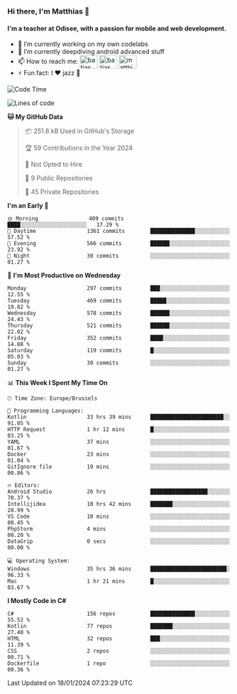 ### Hi there, I'm Matthias 👋

#### I'm a teacher at Odisee, with a passion for mobile and web development.

- 🔭 I’m currently working on my own codelabs
- 🌱 I’m currently deepdiving android advanced stuff
- 📫 How to reach me: <a href="https://dev.to/batjas" target="_blank"><img align="center" src="https://raw.githubusercontent.com/rahuldkjain/github-profile-readme-generator/master/src/images/icons/Social/devto.svg" alt="batjas" height="30" width="40" /></a>
<a href="https://twitter.com/batjas" target="_blank"><img align="center" src="https://raw.githubusercontent.com/rahuldkjain/github-profile-readme-generator/master/src/images/icons/Social/twitter.svg" alt="batjas" height="30" width="40" /></a>
<a href="https://linkedin.com/in/matthiasdruwé" target="_blank"><img align="center" src="https://raw.githubusercontent.com/rahuldkjain/github-profile-readme-generator/master/src/images/icons/Social/linked-in-alt.svg" alt="matthiasdruwé" height="30" width="40" /></a>
- ⚡ Fun fact: I ❤ jazz 🎷


<!--START_SECTION:waka-->
![Code Time](http://img.shields.io/badge/Code%20Time-1%2C027%20hrs%2053%20mins-blue)

![Lines of code](https://img.shields.io/badge/From%20Hello%20World%20I%27ve%20Written-2.6%20million%20lines%20of%20code-blue)

**🐱 My GitHub Data** 

> 📦 251.8 kB Used in GitHub's Storage 
 > 
> 🏆 59 Contributions in the Year 2024
 > 
> 🚫 Not Opted to Hire
 > 
> 📜 9 Public Repositories 
 > 
> 🔑 45 Private Repositories 
 > 
**I'm an Early 🐤** 

```text
🌞 Morning                409 commits         ████░░░░░░░░░░░░░░░░░░░░░   17.29 % 
🌆 Daytime                1361 commits        ██████████████░░░░░░░░░░░   57.52 % 
🌃 Evening                566 commits         ██████░░░░░░░░░░░░░░░░░░░   23.92 % 
🌙 Night                  30 commits          ░░░░░░░░░░░░░░░░░░░░░░░░░   01.27 % 
```
📅 **I'm Most Productive on Wednesday** 

```text
Monday                   297 commits         ███░░░░░░░░░░░░░░░░░░░░░░   12.55 % 
Tuesday                  469 commits         █████░░░░░░░░░░░░░░░░░░░░   19.82 % 
Wednesday                578 commits         ██████░░░░░░░░░░░░░░░░░░░   24.43 % 
Thursday                 521 commits         ██████░░░░░░░░░░░░░░░░░░░   22.02 % 
Friday                   352 commits         ████░░░░░░░░░░░░░░░░░░░░░   14.88 % 
Saturday                 119 commits         █░░░░░░░░░░░░░░░░░░░░░░░░   05.03 % 
Sunday                   30 commits          ░░░░░░░░░░░░░░░░░░░░░░░░░   01.27 % 
```


📊 **This Week I Spent My Time On** 

```text
🕑︎ Time Zone: Europe/Brussels

💬 Programming Languages: 
Kotlin                   33 hrs 39 mins      ███████████████████████░░   91.05 % 
HTTP Request             1 hr 12 mins        █░░░░░░░░░░░░░░░░░░░░░░░░   03.25 % 
YAML                     37 mins             ░░░░░░░░░░░░░░░░░░░░░░░░░   01.67 % 
Docker                   23 mins             ░░░░░░░░░░░░░░░░░░░░░░░░░   01.04 % 
GitIgnore file           19 mins             ░░░░░░░░░░░░░░░░░░░░░░░░░   00.86 % 

🔥 Editors: 
Android Studio           26 hrs              ██████████████████░░░░░░░   70.37 % 
Intellijidea             10 hrs 42 mins      ███████░░░░░░░░░░░░░░░░░░   28.99 % 
VS Code                  10 mins             ░░░░░░░░░░░░░░░░░░░░░░░░░   00.45 % 
PhpStorm                 4 mins              ░░░░░░░░░░░░░░░░░░░░░░░░░   00.20 % 
DataGrip                 0 secs              ░░░░░░░░░░░░░░░░░░░░░░░░░   00.00 % 

💻 Operating System: 
Windows                  35 hrs 36 mins      ████████████████████████░   96.33 % 
Mac                      1 hr 21 mins        █░░░░░░░░░░░░░░░░░░░░░░░░   03.67 % 
```

**I Mostly Code in C#** 

```text
C#                       156 repos           ██████████████░░░░░░░░░░░   55.52 % 
Kotlin                   77 repos            ███████░░░░░░░░░░░░░░░░░░   27.40 % 
HTML                     32 repos            ███░░░░░░░░░░░░░░░░░░░░░░   11.39 % 
CSS                      2 repos             ░░░░░░░░░░░░░░░░░░░░░░░░░   00.71 % 
Dockerfile               1 repo              ░░░░░░░░░░░░░░░░░░░░░░░░░   00.36 % 
```




 Last Updated on 18/01/2024 07:23:29 UTC
<!--END_SECTION:waka-->
